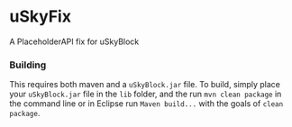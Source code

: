# uSkyFix
A PlaceholderAPI fix for uSkyBlock

### Building
This requires both maven and a `uSkyBlock.jar` file. To build, simply place your `uSkyBlock.jar` file in the `lib` folder, and the run `mvn clean package` in the command line or in Eclipse run `Maven build...` with the goals of `clean package`.